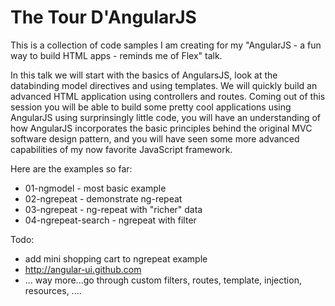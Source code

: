 The Tour D'AngularJS
====================

This is a collection of code samples I am creating for my "AngularJS - a fun way to build HTML apps - reminds me of Flex" talk.

In this talk we will start with the basics of AngularsJS, look at the databinding model directives and using templates. We will quickly build an advanced HTML application using controllers and routes. Coming out of this session you will be able to build some pretty cool applications using AngularJS using surprinsingly little code, you will have an understanding of how AngularJS incorporates the basic principles behind the original MVC software design pattern, and you will have seen some more advanced capabilities of my now favorite JavaScript framework.

Here are the examples so far:

* 01-ngmodel - most basic example
* 02-ngrepeat - demonstrate ng-repeat
* 03-ngrepeat - ng-repeat with "richer" data
* 04-ngrepeat-search - ngrepeat with filter


Todo:

- add mini shopping cart to ngrepeat example
- http://angular-ui.github.com
- ... way more...go through custom filters, routes, template, injection, resources, ....